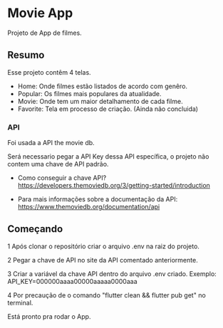 # Movie App

Projeto de App de filmes.

## Resumo

Esse projeto contêm 4 telas.

- Home: Onde filmes estão listados de acordo com genêro.
- Popular: Os filmes mais populares da atualidade.
- Movie: Onde tem um maior detalhamento de cada filme.
- Favorite: Tela em processo de criação. (Ainda não concluida)

### API

Foi usada a API the movie db. 

Será necessario pegar a API Key dessa API específica, o projeto não contem uma chave de API padrão.

- Como conseguir a chave API? https://developers.themoviedb.org/3/getting-started/introduction

- Para mais informações sobre a documentação da API: https://www.themoviedb.org/documentation/api

## Começando

1 Após clonar o repositório criar o arquivo .env na raiz do projeto.

2 Pegar a chave de API no site da API comentado anteriormente.

3 Criar a variável da chave API dentro do arquivo .env criado.
Exemplo:
API_KEY=000000aaaa00000aaaaa0000aaa

4 Por precaução de o comando "flutter clean && flutter pub get" no terminal.

Está pronto pra rodar o App.


